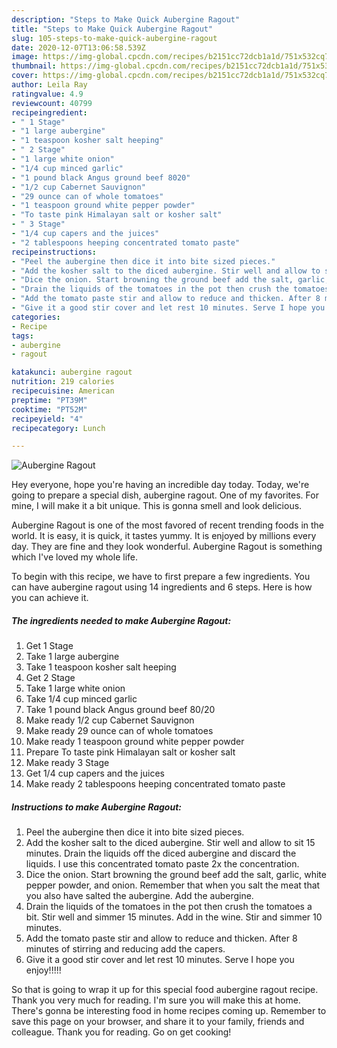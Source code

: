 ```yaml
---
description: "Steps to Make Quick Aubergine Ragout"
title: "Steps to Make Quick Aubergine Ragout"
slug: 105-steps-to-make-quick-aubergine-ragout
date: 2020-12-07T13:06:58.539Z
image: https://img-global.cpcdn.com/recipes/b2151cc72dcb1a1d/751x532cq70/aubergine-ragout-recipe-main-photo.jpg
thumbnail: https://img-global.cpcdn.com/recipes/b2151cc72dcb1a1d/751x532cq70/aubergine-ragout-recipe-main-photo.jpg
cover: https://img-global.cpcdn.com/recipes/b2151cc72dcb1a1d/751x532cq70/aubergine-ragout-recipe-main-photo.jpg
author: Leila Ray
ratingvalue: 4.9
reviewcount: 40799
recipeingredient:
- " 1 Stage"
- "1 large aubergine"
- "1 teaspoon kosher salt heeping"
- " 2 Stage"
- "1 large white onion"
- "1/4 cup minced garlic"
- "1 pound black Angus ground beef 8020"
- "1/2 cup Cabernet Sauvignon"
- "29 ounce can of whole tomatoes"
- "1 teaspoon ground white pepper powder"
- "To taste pink Himalayan salt or kosher salt"
- " 3 Stage"
- "1/4 cup capers and the juices"
- "2 tablespoons heeping concentrated tomato paste"
recipeinstructions:
- "Peel the aubergine then dice it into bite sized pieces."
- "Add the kosher salt to the diced aubergine. Stir well and allow to sit 15 minutes. Drain the liquids off the diced aubergine and discard the liquids. I use this concentrated tomato paste 2x the concentration."
- "Dice the onion. Start browning the ground beef add the salt, garlic, white pepper powder, and onion. Remember that when you salt the meat that you also have salted the aubergine. Add the aubergine."
- "Drain the liquids of the tomatoes in the pot then crush the tomatoes a bit. Stir well and simmer 15 minutes. Add in the wine. Stir and simmer 10 minutes."
- "Add the tomato paste stir and allow to reduce and thicken. After 8 minutes of stirring and reducing add the capers."
- "Give it a good stir cover and let rest 10 minutes. Serve I hope you enjoy!!!!!"
categories:
- Recipe
tags:
- aubergine
- ragout

katakunci: aubergine ragout 
nutrition: 219 calories
recipecuisine: American
preptime: "PT39M"
cooktime: "PT52M"
recipeyield: "4"
recipecategory: Lunch

---
```



![Aubergine Ragout](https://img-global.cpcdn.com/recipes/b2151cc72dcb1a1d/751x532cq70/aubergine-ragout-recipe-main-photo.jpg)

Hey everyone, hope you're having an incredible day today. Today, we're going to prepare a special dish, aubergine ragout. One of my favorites. For mine, I will make it a bit unique. This is gonna smell and look delicious.



Aubergine Ragout is one of the most favored of recent trending foods in the world. It is easy, it is quick, it tastes yummy. It is enjoyed by millions every day. They are fine and they look wonderful. Aubergine Ragout is something which I've loved my whole life.


To begin with this recipe, we have to first prepare a few ingredients. You can have aubergine ragout using 14 ingredients and 6 steps. Here is how you can achieve it.

<!--inarticleads1-->

##### The ingredients needed to make Aubergine Ragout:

1. Get  1 Stage
1. Take 1 large aubergine
1. Take 1 teaspoon kosher salt heeping
1. Get  2 Stage
1. Take 1 large white onion
1. Take 1/4 cup minced garlic
1. Take 1 pound black Angus ground beef 80/20
1. Make ready 1/2 cup Cabernet Sauvignon
1. Make ready 29 ounce can of whole tomatoes
1. Make ready 1 teaspoon ground white pepper powder
1. Prepare To taste pink Himalayan salt or kosher salt
1. Make ready  3 Stage
1. Get 1/4 cup capers and the juices
1. Make ready 2 tablespoons heeping concentrated tomato paste




<!--inarticleads2-->

##### Instructions to make Aubergine Ragout:

1. Peel the aubergine then dice it into bite sized pieces.
1. Add the kosher salt to the diced aubergine. Stir well and allow to sit 15 minutes. Drain the liquids off the diced aubergine and discard the liquids. I use this concentrated tomato paste 2x the concentration.
1. Dice the onion. Start browning the ground beef add the salt, garlic, white pepper powder, and onion. Remember that when you salt the meat that you also have salted the aubergine. Add the aubergine.
1. Drain the liquids of the tomatoes in the pot then crush the tomatoes a bit. Stir well and simmer 15 minutes. Add in the wine. Stir and simmer 10 minutes.
1. Add the tomato paste stir and allow to reduce and thicken. After 8 minutes of stirring and reducing add the capers.
1. Give it a good stir cover and let rest 10 minutes. Serve I hope you enjoy!!!!!




So that is going to wrap it up for this special food aubergine ragout recipe. Thank you very much for reading. I'm sure you will make this at home. There's gonna be interesting food in home recipes coming up. Remember to save this page on your browser, and share it to your family, friends and colleague. Thank you for reading. Go on get cooking!
